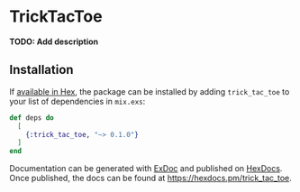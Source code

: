 # TrickTacToe

**TODO: Add description**

## Installation

If [available in Hex](https://hex.pm/docs/publish), the package can be installed
by adding `trick_tac_toe` to your list of dependencies in `mix.exs`:

```elixir
def deps do
  [
    {:trick_tac_toe, "~> 0.1.0"}
  ]
end
```

Documentation can be generated with [ExDoc](https://github.com/elixir-lang/ex_doc)
and published on [HexDocs](https://hexdocs.pm). Once published, the docs can
be found at <https://hexdocs.pm/trick_tac_toe>.

